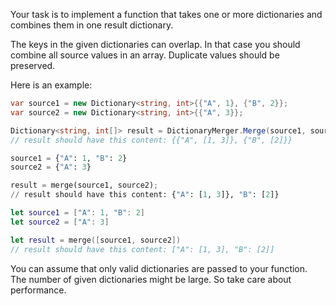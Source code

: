 Your task is to implement a function that takes one or more dictionaries and combines them in one result dictionary.

The keys in the given dictionaries can overlap. In that case you should combine all source values in an array. Duplicate values should be preserved.

Here is an example:
```cs
var source1 = new Dictionary<string, int>{{"A", 1}, {"B", 2}}; 
var source2 = new Dictionary<string, int>{{"A", 3}};

Dictionary<string, int[]> result = DictionaryMerger.Merge(source1, source2);
// result should have this content: {{"A", [1, 3]}, {"B", [2]}}

```
```python
source1 = {"A": 1, "B": 2} 
source2 = {"A": 3}

result = merge(source1, source2);
// result should have this content: {"A": [1, 3]}, "B": [2]}

```
```swift
let source1 = ["A": 1, "B": 2]
let source2 = ["A": 3]

let result = merge([source1, source2])
// result should have this content: ["A": [1, 3], "B": [2]]
```

You can assume that only valid dictionaries are passed to your function.
The number of given dictionaries might be large. So take care about performance.
